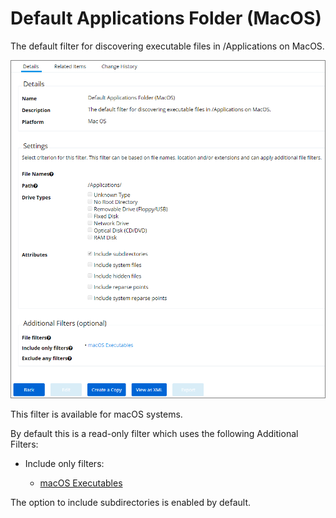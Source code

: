 [title]: # (Default App Folder)
[tags]: # (filter types)
[priority]: # (6)
# Default Applications Folder (MacOS)

The default filter for discovering executable files in /Applications on MacOS.

![default apps](images/dflt-app-folder-1.png "Default Applications Folder (MacOS)")

This filter is available for macOS systems.

By default this is a read-only filter which uses the following Additional Filters:

* Include only filters:

  * [macOS Executables](macos-exe.md)

The option to include subdirectories is enabled by default.

